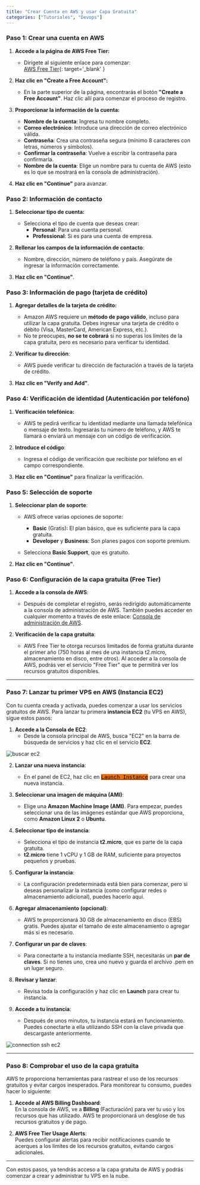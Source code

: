 ```yaml
---
title: "Crear Cuenta en AWS y usar Capa Gratuita"
categories: ["Tutoriales", "Devops"]
---
```



### Paso 1: Crear una cuenta en AWS

1. **Accede a la página de AWS Free Tier:**
   - Dirígete al siguiente enlace para comenzar:  
   [AWS Free Tier](https://aws.amazon.com/free/){: target='_blank' }
   
2. **Haz clic en "Create a Free Account":**
   - En la parte superior de la página, encontrarás el botón **"Create a Free Account"**. Haz clic allí para comenzar el proceso de registro.

3. **Proporcionar la información de la cuenta:**
   - **Nombre de la cuenta**: Ingresa tu nombre completo.
   - **Correo electrónico**: Introduce una dirección de correo electrónico válida.
   - **Contraseña**: Crea una contraseña segura (mínimo 8 caracteres con letras, números y símbolos).
   - **Confirmar la contraseña**: Vuelve a escribir la contraseña para confirmarla.
   - **Nombre de la cuenta**: Elige un nombre para tu cuenta de AWS (esto es lo que se mostrará en la consola de administración).

4. **Haz clic en "Continue"** para avanzar.

### Paso 2: Información de contacto

1. **Seleccionar tipo de cuenta:**
   - Selecciona el tipo de cuenta que deseas crear:
     - **Personal**: Para una cuenta personal.
     - **Professional**: Si es para una cuenta de empresa.
   
2. **Rellenar los campos de la información de contacto**:
   - Nombre, dirección, número de teléfono y país. Asegúrate de ingresar la información correctamente.
   
3. **Haz clic en "Continue"**.

### Paso 3: Información de pago (tarjeta de crédito)

1. **Agregar detalles de la tarjeta de crédito:**
   - Amazon AWS requiere un **método de pago válido**, incluso para utilizar la capa gratuita. Debes ingresar una tarjeta de crédito o débito (Visa, MasterCard, American Express, etc.).
   - No te preocupes, **no se te cobrará** si no superas los límites de la capa gratuita, pero es necesario para verificar tu identidad.

2. **Verificar tu dirección**:
   - AWS puede verificar tu dirección de facturación a través de la tarjeta de crédito.

3. **Haz clic en "Verify and Add"**.

### Paso 4: Verificación de identidad (Autenticación por teléfono)

1. **Verificación telefónica:**
   - AWS te pedirá verificar tu identidad mediante una llamada telefónica o mensaje de texto. Ingresarás tu número de teléfono, y AWS te llamará o enviará un mensaje con un código de verificación.
   
2. **Introduce el código**:
   - Ingresa el código de verificación que recibiste por teléfono en el campo correspondiente.

3. **Haz clic en "Continue"** para finalizar la verificación.

### Paso 5: Selección de soporte

1. **Seleccionar plan de soporte**:
   - AWS ofrece varias opciones de soporte:
     - **Basic** (Gratis): El plan básico, que es suficiente para la capa gratuita.
     - **Developer** y **Business**: Son planes pagos con soporte premium.
   
   - Selecciona **Basic Support**, que es gratuito.

2. **Haz clic en "Continue"**.

### Paso 6: Configuración de la capa gratuita (Free Tier)

1. **Accede a la consola de AWS**:
   - Después de completar el registro, serás redirigido automáticamente a la consola de administración de AWS. También puedes acceder en cualquier momento a través de este enlace: [Consola de administración de AWS](https://console.aws.amazon.com/).

2. **Verificación de la capa gratuita**:
   - AWS Free Tier te otorga recursos limitados de forma gratuita durante el primer año (750 horas al mes de una instancia t2.micro, almacenamiento en disco, entre otros). Al acceder a la consola de AWS, podrás ver el servicio "Free Tier" que te permitirá ver los recursos gratuitos disponibles.

---

### Paso 7: Lanzar tu primer VPS en AWS (Instancia EC2)

Con tu cuenta creada y activada, puedes comenzar a usar los servicios gratuitos de AWS. Para lanzar tu primera **instancia EC2** (tu VPS en AWS), sigue estos pasos:

1. **Accede a la Consola de EC2**:
   - Desde la consola principal de AWS, busca "EC2" en la barra de búsqueda de servicios y haz clic en el servicio **EC2**.

![buscar ec2](aws/search-ec2.png)

2. **Lanzar una nueva instancia**:
   - En el panel de EC2, haz clic en <a href="https://us-east-2.console.aws.amazon.com/ec2/home?region=us-east-2#LaunchInstances:" target="_blank" class="border-0"><kbd style="background: #ec7211; color: black">Launch Instance</kbd></a> para crear una nueva instancia.

3. **Seleccionar una imagen de máquina (AMI)**:
   - Elige una **Amazon Machine Image (AMI)**. Para empezar, puedes seleccionar una de las imágenes estándar que AWS proporciona, como **Amazon Linux 2** o **Ubuntu**.

4. **Seleccionar tipo de instancia**:
   - Selecciona el tipo de instancia **t2.micro**, que es parte de la capa gratuita.
   - **t2.micro** tiene 1 vCPU y 1 GB de RAM, suficiente para proyectos pequeños y pruebas.

5. **Configurar la instancia**:
   - La configuración predeterminada está bien para comenzar, pero si deseas personalizar la instancia (como configurar redes o almacenamiento adicional), puedes hacerlo aquí.

6. **Agregar almacenamiento (opcional)**:
   - AWS te proporcionará 30 GB de almacenamiento en disco (EBS) gratis. Puedes ajustar el tamaño de este almacenamiento o agregar más si es necesario.

7. **Configurar un par de claves**:
   - Para conectarte a tu instancia mediante SSH, necesitarás un **par de claves**. Si no tienes uno, crea uno nuevo y guarda el archivo .pem en un lugar seguro.
   
8. **Revisar y lanzar**:
   - Revisa toda la configuración y haz clic en **Launch** para crear tu instancia.

9. **Accede a tu instancia**:
   - Después de unos minutos, tu instancia estará en funcionamiento. Puedes conectarte a ella utilizando SSH con la clave privada que descargaste anteriormente.

![connection ssh ec2](aws/connect-ssh-ec2.png)

---

### **Paso 8: Comprobar el uso de la capa gratuita**

AWS te proporciona herramientas para rastrear el uso de los recursos gratuitos y evitar cargos inesperados. Para monitorear tu consumo, puedes hacer lo siguiente:

1. **Accede al AWS Billing Dashboard**:  
   En la consola de AWS, ve a **Billing** (Facturación) para ver tu uso y los recursos que has utilizado. AWS te proporcionará un desglose de tus recursos gratuitos y de pago.

2. **AWS Free Tier Usage Alerts**:  
   Puedes configurar alertas para recibir notificaciones cuando te acerques a los límites de los recursos gratuitos, evitando cargos adicionales.

---

Con estos pasos, ya tendrás acceso a la capa gratuita de AWS y podrás comenzar a crear y administrar tu VPS en la nube.
